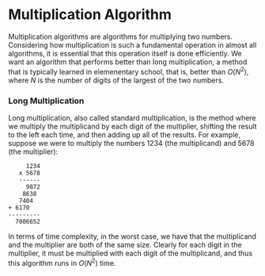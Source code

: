 # Multiplication Algorithm

Multiplication algorithms are algorithms for multiplying two numbers. Considering how multiplication
is such a fundamental operation in almost all algorithms, it is essential that this operation itself
is done efficiently. We want an algorithm that performs better than long multiplication, a method
that is typically learned in elemenentary school, that is, better than $O(N^2)$, where $N$ is the 
number of digits of the largest of the two numbers.

### Long Multiplication

Long multiplication, also called standard multiplication, is the method where we multiply the 
multiplicand by each digit of the multiplier, shifting the result to the left each time, and then
adding up all of the results. For example, suppose we were to multiply the numbers $1234$ (the 
multiplicand) and $5678$ (the multiplier):

```
     1234
   x 5678
   ------
     9872
    8638
   7404
+ 6170
---------
  7006652
```

In terms of time complexity, in the worst case, we have that the multiplicand and the multiplier are 
both of the same size. Clearly for each digit in the multiplier, it must be multiplied with each 
digit of the multiplicand, and thus this algorithm runs in $O(N^2)$ time.
